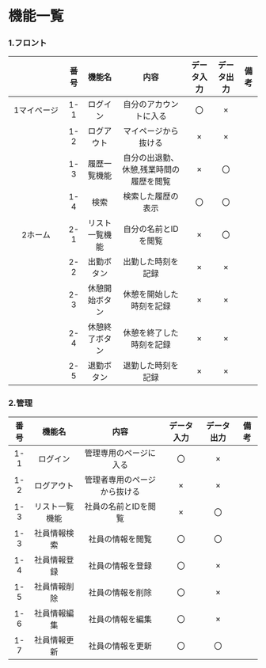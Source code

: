 # 機能一覧

### 1.フロント
|          |番号|機能名|内容|データ入力|データ出力|備考|
|:--------:|:---:|:---:|:---:|:---:|:---:|:---:|
|1マイページ|1-1|ログイン|自分のアカウントに入る|〇|×||
|　　　　　　|1-2|ログアウト|マイページから抜ける|×|×||
|           |1-3|履歴一覧機能|自分の出退勤、休憩,残業時間の履歴を閲覧|×|〇||
|           |1-4|検索|検索した履歴の表示|〇|〇||
|2ホーム     |2-1|リスト一覧機能|自分の名前とIDを閲覧|×|〇||
|           |2-2|出勤ボタン|出勤した時刻を記録|×|×||
|           |2-3|休憩開始ボタン|休憩を開始した時刻を記録|×|×||
|           |2-4|休憩終了ボタン|休憩を終了した時刻を記録|×|×||
|           |2-5|退勤ボタン|退勤した時刻を記録|×|×||

### 2.管理
|番号|機能名|内容|データ入力|データ出力|備考|
|:---:|:---:|:---:|:---:|:---:|:---:|
|1-1|ログイン|管理専用のページに入る|〇|×||
|1-2|ログアウト|管理者専用のページから抜ける|×|×||
|1-3|リスト一覧機能|社員の名前とIDを閲覧|×|〇||
|1-3|社員情報検索|社員の情報を閲覧|〇|〇||
|1-4|社員情報登録|社員の情報を登録|〇|×||
|1-5|社員情報削除|社員の情報を削除|〇|×|
|1-6|社員情報編集|社員の情報を編集|〇|×||
|1-7|社員情報更新|社員の情報を更新|〇|〇||

